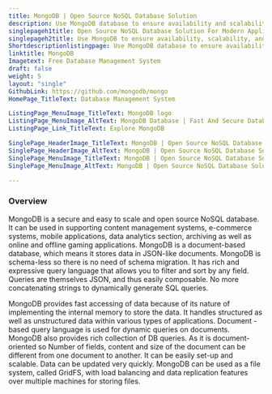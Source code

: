 ```yaml
---
title: MongoDB | Open Source NoSQL Database Solution
description: Use MongoDB database to ensure availability and scalability with the most demanding data security and privacy requirements of modern day applications.
singlepageh1title: Open Source NoSQL Database Solution For Modern Applications
singlepageh2title: Use MongoDB to ensure availability, scalability, and compliance with the most demanding data security and privacy requirements of modern day applications.
Shortdescriptionlistingpage: Use MongoDB database to ensure availability, scalability, and compliance with the most demanding data security and privacy requirements of modern day applications.
linktitle: MongoDB
Imagetext: Free Database Management System
draft: false
weight: 5
layout: "single"
GithubLink: https://github.com/mongodb/mongo
HomePage_TitleText: Database Management System

ListingPage_MenuImage_TitleText: MongoDB logo
ListingPage_MenuImage_AltText: MongoDB Database | Fast And Secure Database Solution
ListingPage_Link_TitleText: Explore MongoDB

SinglePage_HeaderImage_TitleText: MongoDB | Open Source NoSQL Database Solution
SinglePage_HeaderImage_AltText: MongoDB | Open Source NoSQL Database Solution
SinglePage_MenuImage_TitleText: MongoDB | Open Source NoSQL Database Solution
SinglePage_MenuImage_AltText: MongoDB | Open Source NoSQL Database Solution

---
```

### **Overview**
MongoDB is a secure and easy to scale and open source NoSQL database. It can be used in supporting content management systems, e-commerce systems, mobile applications, data analytics section, archiving as well as online and offline gaming applications. MongoDB is a document-based database, which means it stores data in JSON-like documents. MongoDB is schema-less so there is no need of schema migration. It has rich and expressive query language that allows you to filter and sort by any field. Queries are themselves JSON, and thus easily composable. No more concatenating strings to dynamically generate SQL queries.

MongoDB provides fast accessing of data because of its nature of implementing the internal memory to store the data. It handles structured as well as unstructured data within various types of applications. Document -based query language is used for dynamic queries on documents. MongoDB also provides rich collection of DB queries. As it is document-oriented so Number of fields, content and size of the document can be different from one document to another. It can be easily set-up and scalable. Data can be updated very quickly. MongoDB can be used as a file system, called GridFS, with load balancing and data replication features over multiple machines for storing files.
